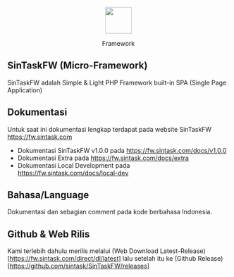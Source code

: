 <p align="center"><img height="60px" src="https://fw.sintask.com/images/logo/sintask_logo_notlogin.png"></p>
<p align="center">Framework</p>

## SinTaskFW (Micro-Framework)
SinTaskFW adalah Simple &amp; Light PHP Framework built-in SPA (Single Page Application)

## Dokumentasi
Untuk saat ini dokumentasi lengkap terdapat pada website SinTaskFW https://fw.sintask.com 
- Dokumentasi SinTaskFW v1.0.0 pada https://fw.sintask.com/docs/v1.0.0
- Dokumentasi Extra pada https://fw.sintask.com/docs/extra
- Dokumentasi Local Development pada https://fw.sintask.com/docs/local-dev

## Bahasa/Language
Dokumentasi dan sebagian comment pada kode berbahasa Indonesia.

## Github & Web Rilis
Kami terlebih dahulu merilis melalui (Web Download Latest-Release)[https://fw.sintask.com/direct/dl/latest] lalu setelah itu ke (Github Release)[https://github.com/sintask/SinTaskFW/releases]
